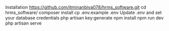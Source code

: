 Installation
https://github.com/itminanbiva078/hrms_software.git
cd hrms_software/
composer install
cp .env.example .env
Update .env and set your database credentials
php artisan key:generate
npm install
npm run dev
php artisan serve
